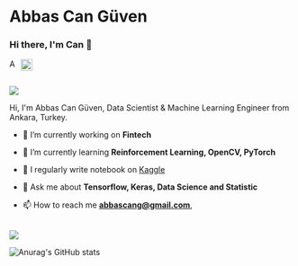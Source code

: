 # Abbas Can Güven



### Hi there, I'm Can 👋  

</a>
<a href="https://www.linkedin.com/in/abbascanguven/">
  <img align="left" alt="Anurag Hazra | Twitter" width="17px " src="https://i.stack.imgur.com/gVE0j.png" />
</a>

<a href="https://twitter.com/abbascanguven">
  <img align="left" alt="Anurag's Discord" width="21px" src="https://www.freepnglogos.com/uploads/twitter-logo-png/twitter-logo-vector-png-clipart-1.png" />
</a>

<br />
<br />

![](https://komarev.com/ghpvc/?username=your-github-abbascanguven)


Hi, I'm Abbas Can Güven, Data Scientist & Machine Learning Engineer from Ankara, Turkey.

- 🔭 I’m currently working on **Fintech**

- 🌱 I’m currently learning **Reinforcement Learning, OpenCV, PyTorch**

- 📝 I regularly write notebook on [Kaggle](https://www.kaggle.com/abbascanguven)

- 💬 Ask me about **Tensorflow, Keras, Data Science and Statistic**

- 📫 How to reach me **abbascang@gmail.com**,  
<br />

</a>
<a href="https://github.com/anuraghazra/github-readme-stats">
  <!-- Change the `github-readme-stats.anuraghazra1.vercel.app` to `github-readme-stats.vercel.app`  -->
  <img align="center" src="https://github-readme-stats.anuraghazra1.vercel.app/api/top-langs/?username=abbascanguven&layout=compact&theme=material-palenight" />
</a>

<br />

![Anurag's GitHub stats](https://github-readme-stats.vercel.app/api?username=abbascanguven&show_icons=true&theme=material-palenight)






<!--
**abbascanguven/abbascanguven** is a ✨ _special_ ✨ repository because its `README.md` (this file) appears on your GitHub profile.

Here are some ideas to get you started:

- 🔭 I’m currently working on ...
- 🌱 I’m currently learning ...
- 👯 I’m looking to collaborate on ...
- 🤔 I’m looking for help with ...
- 💬 Ask me about ...
- 📫 How to reach me: ...
- 😄 Pronouns: ...
- ⚡ Fun fact: ...
-->
